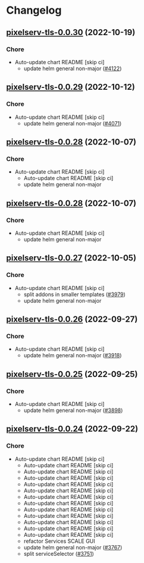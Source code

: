 # Changelog



## [pixelserv-tls-0.0.30](https://github.com/truecharts/charts/compare/pixelserv-tls-0.0.29...pixelserv-tls-0.0.30) (2022-10-19)

### Chore

- Auto-update chart README [skip ci]
  - update helm general non-major ([#4122](https://github.com/truecharts/charts/issues/4122))




## [pixelserv-tls-0.0.29](https://github.com/truecharts/charts/compare/pixelserv-tls-0.0.28...pixelserv-tls-0.0.29) (2022-10-12)

### Chore

- Auto-update chart README [skip ci]
  - update helm general non-major ([#4071](https://github.com/truecharts/charts/issues/4071))




## [pixelserv-tls-0.0.28](https://github.com/truecharts/charts/compare/pixelserv-tls-0.0.27...pixelserv-tls-0.0.28) (2022-10-07)

### Chore

- Auto-update chart README [skip ci]
  - Auto-update chart README [skip ci]
  - update helm general non-major




## [pixelserv-tls-0.0.28](https://github.com/truecharts/charts/compare/pixelserv-tls-0.0.27...pixelserv-tls-0.0.28) (2022-10-07)

### Chore

- Auto-update chart README [skip ci]
  - update helm general non-major




## [pixelserv-tls-0.0.27](https://github.com/truecharts/charts/compare/pixelserv-tls-0.0.26...pixelserv-tls-0.0.27) (2022-10-05)

### Chore

- Auto-update chart README [skip ci]
  - split addons in smaller templates ([#3979](https://github.com/truecharts/charts/issues/3979))
  - update helm general non-major




## [pixelserv-tls-0.0.26](https://github.com/truecharts/charts/compare/pixelserv-tls-0.0.25...pixelserv-tls-0.0.26) (2022-09-27)

### Chore

- Auto-update chart README [skip ci]
  - update helm general non-major ([#3918](https://github.com/truecharts/charts/issues/3918))




## [pixelserv-tls-0.0.25](https://github.com/truecharts/charts/compare/pixelserv-tls-0.0.24...pixelserv-tls-0.0.25) (2022-09-25)

### Chore

- Auto-update chart README [skip ci]
  - update helm general non-major ([#3898](https://github.com/truecharts/charts/issues/3898))




## [pixelserv-tls-0.0.24](https://github.com/truecharts/charts/compare/pixelserv-tls-0.0.23...pixelserv-tls-0.0.24) (2022-09-22)

### Chore

- Auto-update chart README [skip ci]
  - Auto-update chart README [skip ci]
  - Auto-update chart README [skip ci]
  - Auto-update chart README [skip ci]
  - Auto-update chart README [skip ci]
  - Auto-update chart README [skip ci]
  - Auto-update chart README [skip ci]
  - Auto-update chart README [skip ci]
  - Auto-update chart README [skip ci]
  - Auto-update chart README [skip ci]
  - Auto-update chart README [skip ci]
  - Auto-update chart README [skip ci]
  - Auto-update chart README [skip ci]
  - refactor Services SCALE GUI
  - update helm general non-major ([#3767](https://github.com/truecharts/charts/issues/3767))
  - split serviceSelector ([#3751](https://github.com/truecharts/charts/issues/3751))



